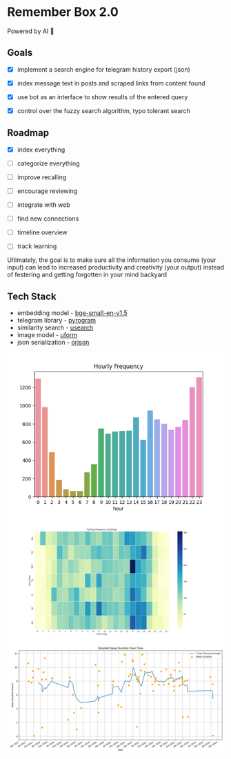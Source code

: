 # Remember Box 2.0

Powered by AI 🚀

## Goals

- [x] implement a search engine for telegram history export (json)
- [x] index message text in posts and scraped links from content found
- [x] use bot as an interface to show results of the entered query
- [x] control over the fuzzy search algorithm, typo tolerant search



## Roadmap

- [x] index everything
- [ ] categorize everything
- [ ] improve recalling
- [ ] encourage reviewing
- [ ] integrate with web
- [ ] find new connections
- [ ] timeline overview
- [ ] track learning


Ultimately, the goal is to make sure all the information you consume (your input) can lead to increased productivity and creativity (your output) instead of festering and getting forgotten in your mind backyard


## Tech Stack
- embedding model - [bge-small-en-v1.5](https://huggingface.co/BAAI/bge-small-en-v1.5)
- telegram library - [pyrogram](https://github.com/pyrogram/pyrogram)
- similarity search - [usearch](https://github.com/unum-cloud/usearch)
- image model - [uform](https://github.com/unum-cloud/uform)
- json serialization - [orjson](https://github.com/ijl/orjson)

![hourly frequency](/results/hourly_freq.png "hourly frequency")
![post frequency](/results/post_freq.png "post frequency")
![sleep duration](/results/7ma-sleep.png "sleep duration")

